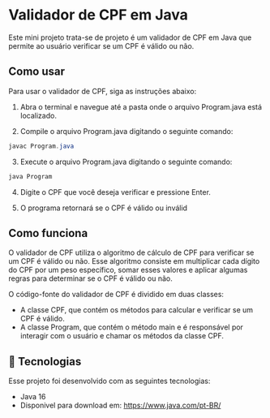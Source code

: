 # Validador de CPF em Java

Este mini projeto trata-se de projeto é um validador de CPF em Java que permite ao usuário verificar se um CPF é válido ou não.

## Como usar
Para usar o validador de CPF, siga as instruções abaixo:

1. Abra o terminal e navegue até a pasta onde o arquivo Program.java está localizado.

2. Compile o arquivo Program.java digitando o seguinte comando:
```java
javac Program.java
```
3. Execute o arquivo Program.java digitando o seguinte comando:
```java
java Program
```
4. Digite o CPF que você deseja verificar e pressione Enter.

5. O programa retornará se o CPF é válido ou inválid

## Como funciona
O validador de CPF utiliza o algoritmo de cálculo de CPF para verificar se um CPF é válido ou não. Esse algoritmo consiste em multiplicar cada dígito do CPF por um peso específico, somar esses valores e aplicar algumas regras para determinar se o CPF é válido ou não.

O código-fonte do validador de CPF é dividido em duas classes:
- A classe CPF, que contém os métodos para calcular e verificar se um CPF é válido.
- A classe Program, que contém o método main e é responsável por interagir com o usuário e chamar os métodos da classe CPF.

## 🚀 Tecnologias

Esse projeto foi desenvolvido com as seguintes tecnologias:

- Java 16 
- Disponivel para download em: https://www.java.com/pt-BR/

  
